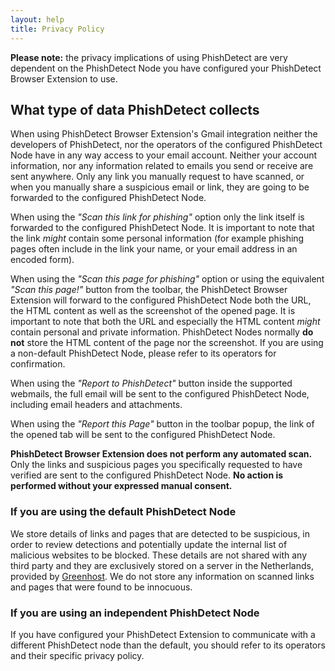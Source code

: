 ```yaml
---
layout: help
title: Privacy Policy
---
```


**Please note:** the privacy implications of using PhishDetect are very dependent on the PhishDetect Node you have configured your PhishDetect Browser Extension to use.

## What type of data PhishDetect collects

When using PhishDetect Browser Extension's Gmail integration neither the developers of PhishDetect, nor the operators of the configured PhishDetect Node have in any way access to your email account. Neither your account information, nor any information related to emails you send or receive are sent anywhere. Only any link you manually request to have scanned, or when you manually share a suspicious email or link, they are going to be forwarded to the configured PhishDetect Node.

When using the *"Scan this link for phishing"* option only the link itself is forwarded to the configured PhishDetect Node. It is important to note that the link *might* contain some personal information (for example phishing pages often include in the link your name, or your email address in an encoded form).

When using the *"Scan this page for phishing"* option or using the equivalent *"Scan this page!"* button from the toolbar, the PhishDetect Browser Extension will forward to the configured PhishDetect Node both the URL, the HTML content as well as the screenshot of the opened page. It is important to note that both the URL and especially the HTML content *might* contain personal and private information. PhishDetect Nodes normally **do not** store the HTML content of the page nor the screenshot. If you are using a non-default PhishDetect Node, please refer to its operators for confirmation.

When using the *"Report to PhishDetect"* button inside the supported webmails, the full email will be sent to the configured PhishDetect Node, including email headers and attachments.

When using the *"Report this Page"* button in the toolbar popup, the link of the opened tab will be sent to the configured PhishDetect Node.

**PhishDetect Browser Extension does not perform any automated scan.** Only the links and suspicious pages you specifically requested to have verified are sent to the configured PhishDetect Node. **No action is performed without your expressed manual consent.**

### If you are using the default PhishDetect Node

We store details of links and pages that are detected to be suspicious, in order to review detections and potentially update the internal list of malicious websites to be blocked. These details are not shared with any third party and they are exclusively stored on a server in the Netherlands, provided by [Greenhost](https://greenhost.net). We do not store any information on scanned links and pages that were found to be innocuous.

### If you are using an independent PhishDetect Node

If you have configured your PhishDetect Extension to communicate with a different PhishDetect node than the default, you should refer to its operators and their specific privacy policy.
